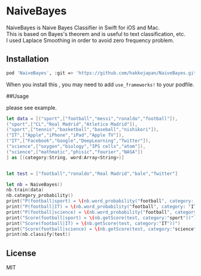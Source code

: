# NaiveBayes
NaiveBayes is Naive Bayes Classifier in Swift for iOS and Mac.  
This is based on Bayes's theorem and is useful to text classification, etc.  
I used Laplace Smoothing in order to avoid zero frequency problem.   

## Installation

``` sh
pod 'NaiveBayes', :git => 'https://github.com/hakkojapan/NaiveBayes.git'
```
When you install this , you may need to add `use_frameworks!` to your podfile. 

##Usage

please see example.  

``` swift
let data = [("sport",["football","messi","ronaldo","football"]),
("sport",["CL","Real Madrid","Atletico Madrid"]),
("sport",["tennis","basketball","baseball","nishikori"]),
("IT",["Apple","iPhone","iPad","Apple TV"]),
("IT",["Facebook","Google","DeepLearning","Twitter"]),
("science",["oxygen","biology","IPS cells","atom"]),
("science",["mathmatic","phisic","fourier","NASA"])
] as [(category:String, word:Array<String>)]


let test = ["football","ronaldo","Real Madrid","bale","Twitter"]

let nb = NaiveBayes()
nb.train(data)
nb.category_probability()
print("P(football|sport) = \(nb.word_probability("football", category: "sport"))")
print("P(football|IT) = \(nb.word_probability("football", category: "IT"))")
print("P(football|science) = \(nb.word_probability("football", category: "science"))")
print("Score(football|sport) = \(nb.getScore(test, category:"sport"))")
print("Score(football|IT) = \(nb.getScore(test, category:"IT"))")
print("Score(football|science) = \(nb.getScore(test, category:"science"))")
print(nb.classify(test))
```

## License

MIT
